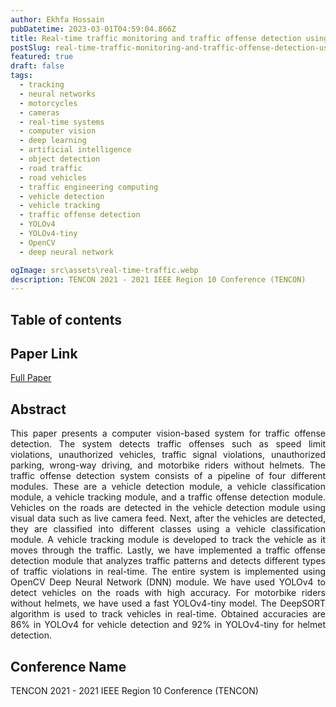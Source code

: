 ```yaml
---
author: Ekhfa Hossain
pubDatetime: 2023-03-01T04:59:04.866Z
title: Real-time traffic monitoring and traffic offense detection using YOLOv4 and OpenCV DNN
postSlug: real-time-traffic-monitoring-and-traffic-offense-detection-using-YOLOv4-and-OpenCV-DNN
featured: true
draft: false
tags:
  - tracking
  - neural networks
  - motorcycles
  - cameras
  - real-time systems
  - computer vision
  - deep learning
  - artificial intelligence
  - object detection
  - road traffic
  - road vehicles
  - traffic engineering computing
  - vehicle detection
  - vehicle tracking
  - traffic offense detection
  - YOLOv4
  - YOLOv4-tiny
  - OpenCV
  - deep neural network

ogImage: src\assets\real-time-traffic.webp
description: TENCON 2021 - 2021 IEEE Region 10 Conference (TENCON)
---
```


## Table of contents

## Paper Link

[Full Paper](https://ieeexplore.ieee.org/document/9707406)

## Abstract

<p style='text-align: justify;'>
This paper presents a computer vision-based system for traffic offense detection. The system detects traffic offenses such as speed limit violations, unauthorized vehicles, traffic signal violations, unauthorized parking, wrong-way driving, and motorbike riders without helmets. The traffic offense detection system consists of a pipeline of four different modules. These are a vehicle detection module, a vehicle classification module, a vehicle tracking module, and a traffic offense detection module. Vehicles on the roads are detected in the vehicle detection module using visual data such as live camera feed. Next, after the vehicles are detected, they are classified into different classes using a vehicle classification module. A vehicle tracking module is developed to track the vehicle as it moves through the traffic. Lastly, we have implemented a traffic offense detection module that analyzes traffic patterns and detects different types of traffic violations in real-time. The entire system is implemented using OpenCV Deep Neural Network (DNN) module. We have used YOLOv4 to detect vehicles on the roads with high accuracy. For motorbike riders without helmets, we have used a fast YOLOv4-tiny model. The DeepSORT algorithm is used to track vehicles in real-time. Obtained accuracies are 86% in YOLOv4 for vehicle detection and 92% in YOLOv4-tiny for helmet detection.
</p>

## Conference Name

<p style='text-align: justify;'>
TENCON 2021 - 2021 IEEE Region 10 Conference (TENCON)
</p>
